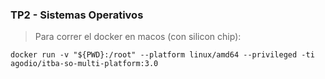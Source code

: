 ### TP2 - Sistemas Operativos
>Para correr el docker en macos (con silicon chip):
```
docker run -v "${PWD}:/root" --platform linux/amd64 --privileged -ti agodio/itba-so-multi-platform:3.0
```
